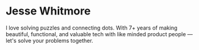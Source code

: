 <div id = "introInfo">
<h1>Jesse Whitmore</h1>

<div>
I love solving puzzles and connecting dots. With 7+ years of making beautiful, functional, and valuable tech with like minded product people — let's solve your problems together.
</div>
<div class = "icons"></div>
</div>
<div>
</div>

<div class = "imgHold" style = "background-image:url(assets/me.jpg); background-position: center; background-size:cover; ">
</div>